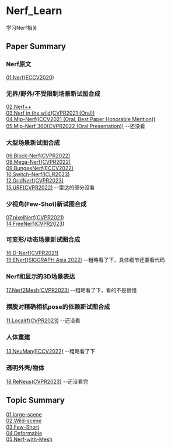 # Nerf_Learn
学习Nerf相关

## Paper Summary
### Nerf原文
[01.Nerf(ECCV2020)](https://github.com/gjgjgjfff/Nerf_Learn/blob/main/paper%20summary/01.Nerf.md)  
### 无界/野外/不受限制场景新试图合成
[02.Nerf++](https://github.com/gjgjgjfff/Nerf_Learn/blob/main/paper%20summary/02.Nerf%2B%2B.md)  
[03.Nerf in the wild(CVPR2021 (Oral))](https://github.com/gjgjgjfff/Nerf_Learn/blob/main/paper%20summary/03.Nerf%20in%20the%20wild.md)  
[04.Mip-Nerf(ICCV2021 (Oral, Best Paper Honorable Mention))](https://github.com/gjgjgjfff/Nerf_Learn/blob/main/paper%20summary/04.Mip-Nerf.md)  
[05.Mip-Nerf 360(CVPR2022 (Oral Presentation))](https://github.com/gjgjgjfff/Nerf_Learn/blob/main/paper%20summary/05.Mip-Nerf%20360.md) --还没看  
### 大型场景新试图合成
[06.Block-Nerf(CVPR2022)](https://github.com/gjgjgjfff/Nerf_Learn/blob/main/paper%20summary/06.Block-Nerf.md)  
[08.Mega-Nerf(CVPR2022)](https://github.com/gjgjgjfff/Nerf_Learn/blob/main/paper%20summary/08.Mega-Nerf.md)  
[09.BungeeNerf(ECCV2022)](https://github.com/gjgjgjfff/Nerf_Learn/blob/main/paper%20summary/09.BungeeNerf.md)  
[10.Switch-Nerf(ICLR2023)](https://github.com/gjgjgjfff/Nerf_Learn/blob/main/paper%20summary/10.Switch-Nerf.md)  
[12.GridNerf(CVPR2023)](https://github.com/gjgjgjfff/Nerf_Learn/blob/main/paper%20summary/12.GridNerf.md)  
[15.URF(CVPR2022)](https://github.com/gjgjgjfff/Nerf_Learn/blob/main/paper%20summary/15.URF.md)  --雷达的部分没看  
### 少视角(Few-Shot)新试图合成
[07.pixelNerf(CVPR2021)](https://github.com/gjgjgjfff/Nerf_Learn/blob/main/paper%20summary/07.pixelNerf.md)  
[14.FreeNerf(CVPR2023)](https://github.com/gjgjgjfff/Nerf_Learn/blob/main/paper%20summary/14.FreeNerf.md)  
### 可变形/动态场景新试图合成
[16.D-Nerf(CVPR2021)](https://github.com/gjgjgjfff/Nerf_Learn/blob/main/paper%20summary/16.D-Nerf.md)  
[19.ENerf(SIGGRAPH Asia 2022)](https://github.com/gjgjgjfff/Nerf_Learn/blob/main/paper%20summary/19.ENerf.md) --粗略看了下，具体细节还要看代码
### Nerf和显示的3D场景表达
[17.Nerf2Mesh(CVPR2023)](https://github.com/gjgjgjfff/Nerf_Learn/blob/main/paper%20summary/17.Nerf2Mesh.md) --粗略看了下，看的不是很懂  
### 摆脱对精确相机pose的依赖新试图合成
[11.Localrf(CVPR2023)](https://github.com/gjgjgjfff/Nerf_Learn/blob/main/paper%20summary/11.Localrf.md) --还没看  
### 人体重建
[13.NeuMan(ECCV2022)](https://github.com/gjgjgjfff/Nerf_Learn/blob/main/paper%20summary/13.NeuMan.md) --粗略看了下  
### 透明外壳/物体
[18.ReNeus(CVPR2023)](https://github.com/gjgjgjfff/Nerf_Learn/blob/main/paper%20summary/18.ReNeus.md) --还没看完  

## Topic Summary
[01.large-scene](https://github.com/gjgjgjfff/Nerf_Learn/blob/main/topic%20summary/01.large-scene.md)  
[02.Wild-scene](https://github.com/gjgjgjfff/Nerf_Learn/blob/main/topic%20summary/02.Wild-scene.md)  
[03.Few-Short](https://github.com/gjgjgjfff/Nerf_Learn/blob/main/topic%20summary/03.Few-Short.md)  
[04.Deformable](https://github.com/gjgjgjfff/Nerf_Learn/blob/main/topic%20summary/04.Deformable.md)  
[05.Nerf-with-Mesh](https://github.com/gjgjgjfff/Nerf_Learn/blob/main/topic%20summary/05.Nerf-with-Mesh.md)  
